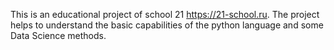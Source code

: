 This is an educational project of school 21 https://21-school.ru.
The project helps to understand the basic capabilities of the python language and some Data Science methods.
